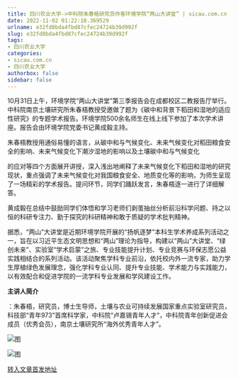 ```yaml
---
title: 四川农业大学->中科院朱春梧研究员作客环境学院“两山大讲堂” | sicau.com.cn
date: 2022-11-02 01:22:18.369529
urlname: e32fd0bda4fbd87cfec24724b39d992f
slug: e32fd0bda4fbd87cfec24724b39d992f
tags: 
- 四川农业大学
categories:
- sicau.com.cn
- 四川农业大学
authorbox: false
sidebar: false
---
```

10月31日上午，环境学院“两山大讲堂”第三季报告会在成都校区二教报告厅举行。中科院南京土壤研究所朱春梧教授受邀做了题为《碳中和背景下稻田和湿地的适应性研究》的专题学术报告。环境学院500余名师生在线上线下参加了本次学术讲座。报告会由环境学院党委书记黄成毅主持。

朱春梧教授用通俗易懂的语言，从碳中和与气候变化、未来气候变化对稻田粮食安全的影响、未来气候变化下潮汐湿地的影响以及土壤碳中和与气候变化
<!--more-->
的应对等四个方面展开讲授，深入浅出地阐释了未来气候变化下稻田和湿地的研究现状，重点强调了未来气候变化对我国粮食安全、地质变化等的影响，为师生呈现了一场精彩的学术报告。提问环节，同学们踊跃发言，朱春梧逐一进行了详细解答。

黄成毅在总结中鼓励同学们体悟和学习老师们剥茧抽丝分析前沿科学问题、持之以恒的科研专注力、勤于探究的科研精神和敢于质疑的学术批判精神。

据悉，“两山”大讲堂是近期环境学院开展的“扬帆逐梦”本科生学术养成系列活动之一，旨在以习近平生态文明思想和“两山”理论为指导，构建以“两山”大讲堂、“绿创未来”、实验室“学术启蒙”之旅、专业技能提升计划、专业竞赛与环保志愿公益实践相结合的系列活动。该活动聚焦学科专业前沿，依托校内外一流专家，助力学生厚植绿色发展理念，强化学科专业认同、提升专业技能、学术能力与实践能力，以有效配合和促进学院的一流学科专业发展和学风建设工作。

**主讲人简介**

：朱春梧，研究员，博士生导师，土壤与农业可持续发展国家重点实验室研究员，科技部“青年973”首席科学家，中科院“卢嘉锡青年人才”，中科院青年创新促进会成员（优秀会员），南京土壤研究所“海外优秀青年人才”。

![图](https://news.sicau.edu.cn/__local/9/33/25/5C03BD2084644C9FD3C93D6FC06_D7338969_1D5A5.png)

![图](https://news.sicau.edu.cn/__local/D/73/BC/E837BD6D040333E31DCFE5F426E_84CC0F9A_27316.png)

[转入文章首发地址](https://news.sicau.edu.cn/info/1078/70043.htm)